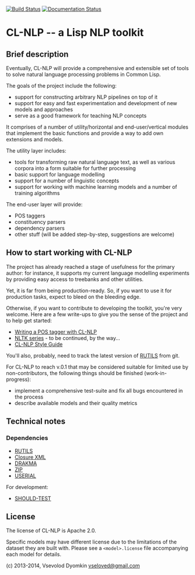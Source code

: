 [![Build Status](https://travis-ci.org/vseloved/cl-nlp.png?branch=master)](https://travis-ci.org/vseloved/cl-nlp)
[![Documentation Status](https://readthedocs.org/projects/cl-nlp/badge/?version=latest)](https://readthedocs.org/projects/cl-nlp/?badge=latest)

# CL-NLP -- a Lisp NLP toolkit

## Brief description

Eventually, CL-NLP will provide a comprehensive and extensible set of tools
to solve natural language processing problems in Common Lisp.

The goals of the project include the following:

- support for constructing arbitrary NLP pipelines on top of it
- support for easy and fast experimentation and development of new models and approaches
- serve as a good framework for teaching NLP concepts

It comprises of a number of utility/horizontal and end-user/vertical modules
that implement the basic functions and provide a way to add own extensions and models.

The utility layer includes:

- tools for transforming raw natural language text, as well as various corpora
  into a form suitable for further processing
- basic support for language modelling
- support for a number of linguistic concepts
- support for working with machine learning models and a number of training algorithms

The end-user layer will provide:

- POS taggers
- constituency parsers
- dependency parsers
- other stuff (will be added step-by-step, suggestions are welcome)


## How to start working with CL-NLP

The project has already reached a stage of usefulness for the primary author:
for instance, it supports my current language modelling experiments
by providing easy access to treebanks and other utilities.

Yet, it is far from being production-ready. So, if you want to use it for production tasks,
expect to bleed on the bleeding edge.

Otherwise, if you want to contribute to developing the toolkit, you're very welcome.
Here are a few write-ups to give you the sense of the project and to help get started:

- [Writing a POS tagger with CL-NLP](docs/user-guide/examples/eng-pos-tagger.md)
- [NLTK series](http://lisp-univ-etc.blogspot.com/search/label/nltk) -
  to be continued, by the way...
- [CL-NLP Style Guide](docs/user-guide/getting-started.md#coding-style-guidelines)

You'll also, probably, need to track the latest version of [RUTILS][RUTILS] from git.

For CL-NLP to reach v.0.1 that may be considered suitable for limited use by non-contributors,
the following things should be finished (work-in-progress):

- implement a comprehensive test-suite and fix all bugs encountered in the process
- describe available models and their quality metrics


## Technical notes

### Dependencies

- [RUTILS][RUTILS]
- [Closure XML](http://common-lisp.net/project/cxml/)
- [DRAKMA](http://weitz.de/drakma/)
- [ZIP](http://common-lisp.net/project/zip/)
- [USERIAL](http://nklein.com/software/unet/userial/)

For development:

- [SHOULD-TEST](http://github.com/vseloved/should-test)


## License

The license of CL-NLP is Apache 2.0.

Specific models may have different license due to the limitations of the dataset
they are built with. Please see a `<model>.license` file accompanying each model for details.

(c) 2013-2014, Vsevolod Dyomkin <vseloved@gmail.com>


   [RUTILS]:http://github.com/vseloved/rutils
